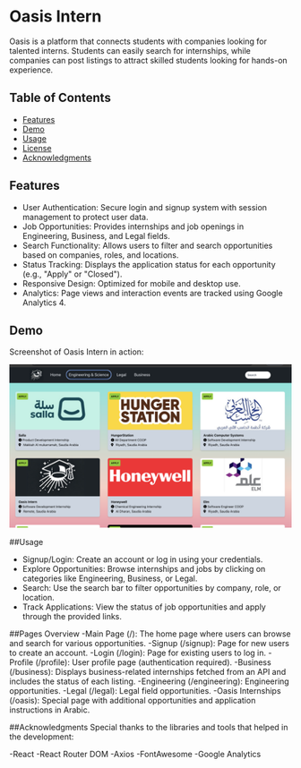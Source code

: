 # Oasis Intern 

Oasis is a platform that connects students with companies looking for talented interns. Students can easily search for internships, while companies can post listings to attract skilled students looking for hands-on experience. 

## Table of Contents
- [Features](#features)
- [Demo](#demo)
- [Usage](#usage)
- [License](#license)
- [Acknowledgments](#acknowledgments)

## Features
- User Authentication: Secure login and signup system with session management to protect user data.
- Job Opportunities: Provides internships and job openings in Engineering, Business, and Legal fields.
- Search Functionality: Allows users to filter and search opportunities based on companies, roles, and locations.
- Status Tracking: Displays the application status for each opportunity (e.g., "Apply" or "Closed").
- Responsive Design: Optimized for mobile and desktop use.
- Analytics: Page views and interaction events are tracked using Google Analytics 4.

## Demo
Screenshot of Oasis Intern in action:

![Oasis Intern Screenshot](public/OasisIntern-Demo.png)

##Usage 
- Signup/Login: Create an account or log in using your credentials.
- Explore Opportunities: Browse internships and jobs by clicking on categories like Engineering, Business, or Legal.
- Search: Use the search bar to filter opportunities by company, role, or location.
- Track Applications: View the status of job opportunities and apply through the provided links.

##Pages Overview
-Main Page (/): The home page where users can browse and search for various opportunities.
-Signup (/signup): Page for new users to create an account.
-Login (/login): Page for existing users to log in.
-Profile (/profile): User profile page (authentication required).
-Business (/business): Displays business-related internships fetched from an API and includes the status of each listing.
-Engineering (/engineering): Engineering opportunities.
-Legal (/legal): Legal field opportunities.
-Oasis Internships (/oasis): Special page with additional opportunities and application instructions in Arabic.

##Acknowledgments
Special thanks to the libraries and tools that helped in the development:

-React
-React Router DOM
-Axios
-FontAwesome
-Google Analytics
